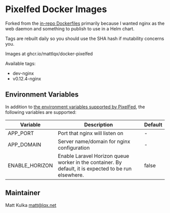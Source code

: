 # Pixelfed Docker Images

Forked from the [in-repo Dockerfiles](https://github.com/pixelfed/pixelfed/tree/dev/contrib/docker) primarily because I wanted nginx as the web daemon and something to publish to use in a Helm chart.

Tags are rebuilt daily so you should use the SHA hash if mutability concerns you.

Images at ghcr.io/mattlqx/docker-pixelfed

Available tags:
- dev-nginx
- v0.12.4-nginx

## Environment Variables

In addition to [the environment variables supported by PixelFed](https://docs.pixelfed.org/running-pixelfed/configuration.html), the following variables are supported:

| Variable | Description | Default |
| -------- | ----------- | ------- |
| APP_PORT | Port that nginx will listen on | - |
| APP_DOMAIN | Server name/domain for nginx configuration | - |
| ENABLE_HORIZON | Enable Laravel Horizon queue worker in the container. By default, it is expected to be run elsewhere. | false |

## Maintainer

Matt Kulka <matt@lqx.net>
